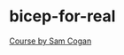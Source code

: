 # bicep-for-real
[Course by Sam Cogan](https://www.youtube.com/watch?v=cNE2vZYqWYM&list=PLeh9xH-kbPPY-6hUKuLKhFu_w2tKFVpl3)

